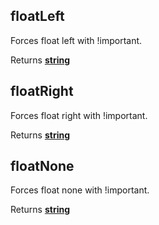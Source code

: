 <!-- Generated by documentation.js. Update this documentation by updating the source code. -->

## floatLeft

Forces float left with !important.

Returns **[string][1]** 

## floatRight

Forces float right with !important.

Returns **[string][1]** 

## floatNone

Forces float none with !important.

Returns **[string][1]** 

[1]: https://developer.mozilla.org/docs/Web/JavaScript/Reference/Global_Objects/String

